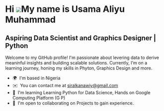 Hi ![](https://user-images.githubusercontent.com/18350557/176309783-0785949b-9127-417c-8b55-ab5a4333674e.gif)My name is Usama Aliyu Muhammad
============================================================================================================================================

Aspiring Data Scientist and Graphics Designer | Python
------------------------------------------------------

Welcome to my GitHub profile! I'm passionate about levering data to derive meaninful insights and building scalable solutions. Currently, I'm on a learning journey, honing my skills in Phyton, Graphics Design and more.

*   🌍  I'm based in Nigeria
*   ✉️  You can contact me at [siralkanawiy@gmail.com](mailto:siralkanawiy@gmail.com)
*   🧠  I'm learning Learning Python for Data Science, Hands on Google Computing Platform (G P)
*   🤝  I'm open to collaborating on Projects to gain experience.
